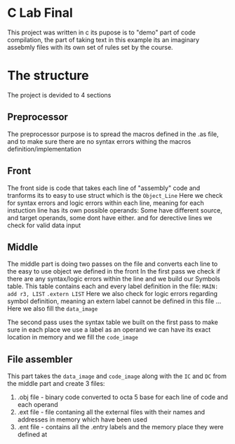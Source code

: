 # C Lab Final

This project was written in c its pupose is to "demo" part of code compilation, the part of taking text in this example its an imaginary assebmly files with its own set of rules set by the course.


# The structure
The project is devided to 4 sections

## Preprocessor
The preprocessor purpose is to spread the macros defined in the .as file, and to make sure there are no syntax errors withing the macros definition/implementation

## Front
The front side is code that takes each line of "assembly" code and tranforms its to easy to use struct which is the `Object_Line` 
Here we check for syntax errors and logic errors within each line, meaning for each instuction line has its own possible operands: Some have different source, and target operands, some dont have either.
and for derective lines we check for valid data input

## Middle
The middle part is doing two passes on the file and converts each line to the easy to use object we defined in the front
In the first pass we check if there are any syntax/logic errors within the line and we build our Symbols table.
This table contains each and every label definition in the file:
`MAIN:   add r3, LIST`
`.extern LIST`
Here we also check for logic errors regarding symbol definition, meaning an extern label cannot be defined in this file ...
Here we also fill the `data_image`

The second pass uses the syntax table we built on the first pass to make sure in each place we use a label as an operand we can have its exact location in memory and we fill the `code_image`

## File assembler
This part takes the `data_image` and `code_image` along with the `IC` and `DC` from the middle part and create 3 files:
1. .obj file - binary code converted to octa 5 base for each line of code and each operand
2. .ext file - file contaning all the external files with their names and addresses in memory which have been used
3. .ent file - contains all the .entry  labels and the memory place they were defined at


